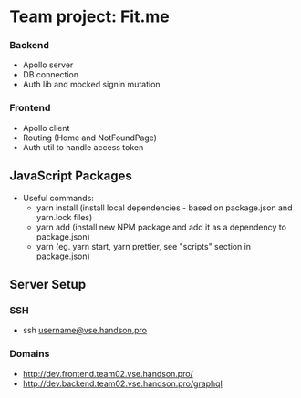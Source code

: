 # Team project: Fit.me 

### Backend

- Apollo server
- DB connection
- Auth lib and mocked signin mutation

### Frontend

- Apollo client
- Routing (Home and NotFoundPage)
- Auth util to handle access token

## JavaScript Packages

- Useful commands:
  - yarn install (install local dependencies - based on package.json and yarn.lock files)
  - yarn add <package-name> (install new NPM package and add it as a dependency to package.json)
  - yarn <script-name> (eg. yarn start, yarn prettier, see "scripts" section in package.json)
  
## Server Setup
### SSH 

- ssh username@vse.handson.pro

### Domains

- http://dev.frontend.team02.vse.handson.pro/
- http://dev.backend.team02.vse.handson.pro/graphql
